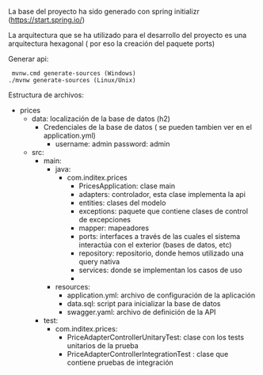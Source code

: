 La base del proyecto ha sido generado con spring initializr (https://start.spring.io/)

La arquitectura que se ha utilizado para el desarrollo del proyecto es una arquitectura
hexagonal ( por eso la creación del paquete ports)

Generar api:
``` 
 mvnw.cmd generate-sources (Windows)  
./mvnw generate-sources (Linux/Unix)
```

Estructura de archivos:
- prices
    - data: localización de la base de datos (h2)     
      - Credenciales de la base de datos ( se pueden tambien ver en el application.yml)
        - username: admin
          password: admin
    - src:
        - main:
            - java:
                - com.inditex.prices
                    - PricesApplication: clase main
                    - adapters: controlador, esta clase implementa la api
                    - entities: clases del modelo
                    - exceptions: paquete que contiene clases de control de excepciones
                    - mapper: mapeadores
                    - ports: interfaces a través de las cuales el sistema interactúa con el exterior (bases de datos, etc) 
                    - repository: repositorio, donde hemos utilizado una query nativa
                    - services: donde se implementan los casos de uso
                    - 
            - resources:
                - application.yml: archivo de configuración de la aplicación
                - data.sql: script para inicializar la base de datos
                - swagger.yaml: archivo de definición de la API
        - test:
            - com.inditex.prices:
                - PriceAdapterControllerUnitaryTest: clase con los tests unitarios de la prueba 
                - PriceAdapterControllerIntegrationTest : clase que contiene pruebas de integración

